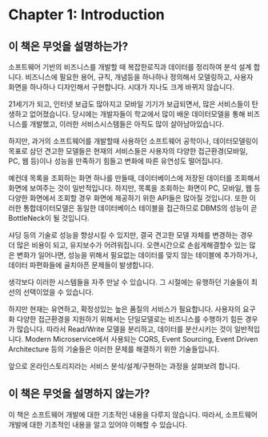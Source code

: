 # Chapter 1: Introduction



## 이 책은 무엇을 설명하는가? 

 소프트웨어 기반의 비즈니스를 개발할 때 복잡한로직과 데이터를 정리하여 분석 설계 합니다. 비즈니스에 필요한 용어, 규칙, 개념등을 하나하나 정의해서 모델링하고, 사용자 화면을 하나하나 디자인해서 구현합니다.
 시대가 지나도 크게 바뀌지 않습니다.

 21세기가 되고, 인터넷 보급도 많아지고 모바일 기기가 보급되면서, 많은 서비스들이 탄생하고 없어졌습니다. 당시에는 개발자들이 학교에서 많이 배운 데이터모델을 통해 비즈니스를 개발했고, 이러한 서비스시스템들은 아직도 많이 살아남아있습니다.

 하지만, 과거의 소프트웨어를 개발할때 사용하던 소프트웨어 공학이나, 데이터모델링이 목표로 삼던 견고한 모델들은 현재의 서비스들은 사용자의 다양한 접근환경(모바일, PC, 웹 등)이나 성능을 만족하기 힘들고 변화에 따른 유연성도 떨어집니다.

 예컨데 목록을 조회하는 화면 하나를 만들때, 데이터베이스에 저장된 데이터를 조회해서 화면에 보여주는 것이 일반적입니다. 하지만, 목록을 조회하는 화면이 PC, 모바일, 웹 등 다양한 화면에서 조회할 경우 화면에 제공하기 위한 API들은 많아질 것입니다.
 또한 이러한 통합데이터모델은 동일한 데이터베이스 테이블을 접근하므로 DBMS의 성능이 곧 BottleNeck이 될 것입니다.

 샤딩 등의 기술로 성능을 향상시킬 수 있지만, 결국 견고한 모델 자체를 변경하는 경우 더 많은 비용이 되고, 유지보수가 어려워집니다.
 오랜시간으로 손쉽게해결할수 있는 많은 변화가 일어나면, 성능을 위해서 필요없는 데이터를 맞지 않는 테이블에 추가하거나, 데이터 파편화들에 골치아픈 문제들이 발생합니다.

 생각보다 이러한 시스템들을 자주 만날 수 있습니다. 그 시절에는 유행하던 기술들이 최선의 선택이었을 수 있습니다.

 하지만 현재는 유연하고, 확정성있는 높은 품질의 서비스가 필요합니다. 사용자의 요구화 다양한 접근환경을 지원하기 위해서는 단일모델로는 비즈니스를 수행하기 힘든 경우가 많습니다. 따라서 Read/Write 모델을 분리하고, 데이터를 분산시키는 것이 일반적입니다.
 Modern Microservice에서 사용되는 CQRS, Event Sourcing, Event Driven Architecture 등의 기술들은 이러한 문제를 해결하기 위한 기술들입니다.

 앞으로 온라인스토리지라는 서비스 분석/설계/구현하는 과정을 살펴보려 합니다.


 ## 이 책은 무엇을 설명하지 않는가?

  이 책은 소프트웨어 개발에 대한 기초적인 내용을 다루지 않습니다. 따라서, 소프트웨어 개발에 대한 기초적인 내용을 알고 있어야 이해할 수 있습니다.

